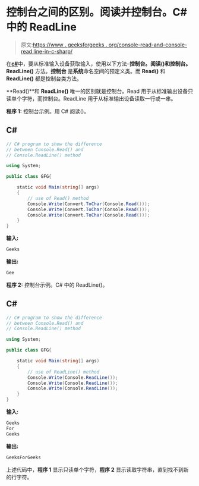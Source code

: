 # 控制台之间的区别。阅读并控制台。C# 中的 ReadLine

> 原文:[https://www . geeksforgeeks . org/console-read-and-console-read line-in-c-sharp/](https://www.geeksforgeeks.org/difference-between-console-read-and-console-readline-in-c-sharp/)

在[**c#**](https://www.geeksforgeeks.org/csharp-programming-language/)中，要从标准输入设备获取输入，使用以下方法–**控制台。阅读()**和**控制台。ReadLine()** 方法。**控制台** 是**系统**命名空间的预定义类。而 **Read()** 和 **ReadLine()** 都是控制台类方法。

**Read()**和 **ReadLine()** 唯一的区别就是控制台。Read 用于从标准输出设备只读单个字符，而控制台。ReadLine 用于从标准输出设备读取一行或一串。

**程序 1:** 控制台示例。用 C# 阅读()。

## C#

```cs
// C# program to show the difference
// between Console.Read() and 
// Console.ReadLine() method

using System;

public class GFG{

    static void Main(string[] args)
    {
        // use of Read() method
        Console.Write(Convert.ToChar(Console.Read()));
        Console.Write(Convert.ToChar(Console.Read()));
        Console.Write(Convert.ToChar(Console.Read()));
    }
}
```

**输入:**

```cs
Geeks

```

**输出:**

```cs
Gee

```

**程序 2:** 控制台示例。C# 中的 ReadLine()。

## C#

```cs
// C# program to show the difference
// between Console.Read() and 
// Console.ReadLine() method

using System;

public class GFG{

    static void Main(string[] args)
    {
        // use of ReadLine() method
        Console.Write(Console.ReadLine());
        Console.Write(Console.ReadLine());
        Console.Write(Console.ReadLine());
    }
}
```

**输入:**

```cs
Geeks
For
Geeks

```

**输出:**

```cs
GeeksForGeeks

```

上述代码中，**程序 1** 显示只读单个字符，**程序 2** 显示读取字符串，直到找不到新的行字符。
